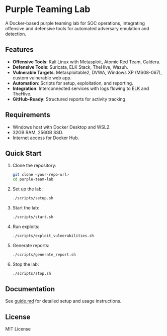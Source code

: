# Purple Teaming Lab

A Docker-based purple teaming lab for SOC operations, integrating offensive and defensive tools for automated adversary emulation and detection.

## Features
- **Offensive Tools**: Kali Linux with Metasploit, Atomic Red Team, Caldera.
- **Defensive Tools**: Suricata, ELK Stack, TheHive, Wazuh.
- **Vulnerable Targets**: Metasploitable2, DVWA, Windows XP (MS08-067), custom vulnerable web app.
- **Automation**: Scripts for setup, exploitation, and reporting.
- **Integration**: Interconnected services with logs flowing to ELK and TheHive.
- **GitHub-Ready**: Structured reports for activity tracking.

## Requirements
- Windows host with Docker Desktop and WSL2.
- 32GB RAM, 256GB SSD.
- Internet access for Docker Hub.

## Quick Start
1. Clone the repository:
   ```bash
   git clone <your-repo-url>
   cd purple-team-lab
   ```
2. Set up the lab:
   ```bash
   ./scripts/setup.sh
   ```
3. Start the lab:
   ```bash
   ./scripts/start.sh
   ```
4. Run exploits:
   ```bash
   ./scripts/exploit_vulnerabilities.sh
   ```
5. Generate reports:
   ```bash
   ./scripts/generate_report.sh
   ```
6. Stop the lab:
   ```bash
   ./scripts/stop.sh
   ```

## Documentation
See [guide.md](guide.md) for detailed setup and usage instructions.

## License
MIT License